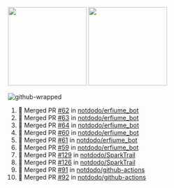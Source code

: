 <a href="https://github.com/notdodo"><img src="https://github-readme-stats.vercel.app/api?username=notdodo&count_private=true&theme=dark" height="180" /></a> <a href="https://github.com/notdodo"><img src="https://github-readme-stats.vercel.app/api/top-langs/?username=notdodo&langs_count=8&theme=dark&hide=tex,java,html,css&layout=compact" height="180" /></a>

![github-wrapped](https://github.com/notdodo/notdodo/assets/6991986/fb310ed4-7b6b-48dd-a447-4c85e6000edb)

<!--START_SECTION:activity-->
1. 🎉 Merged PR [#62](https://github.com/notdodo/erfiume_bot/pull/62) in [notdodo/erfiume_bot](https://github.com/notdodo/erfiume_bot)
2. 🎉 Merged PR [#63](https://github.com/notdodo/erfiume_bot/pull/63) in [notdodo/erfiume_bot](https://github.com/notdodo/erfiume_bot)
3. 🎉 Merged PR [#64](https://github.com/notdodo/erfiume_bot/pull/64) in [notdodo/erfiume_bot](https://github.com/notdodo/erfiume_bot)
4. 🎉 Merged PR [#60](https://github.com/notdodo/erfiume_bot/pull/60) in [notdodo/erfiume_bot](https://github.com/notdodo/erfiume_bot)
5. 🎉 Merged PR [#61](https://github.com/notdodo/erfiume_bot/pull/61) in [notdodo/erfiume_bot](https://github.com/notdodo/erfiume_bot)
6. 🎉 Merged PR [#59](https://github.com/notdodo/erfiume_bot/pull/59) in [notdodo/erfiume_bot](https://github.com/notdodo/erfiume_bot)
7. 🎉 Merged PR [#129](https://github.com/notdodo/SparkTrail/pull/129) in [notdodo/SparkTrail](https://github.com/notdodo/SparkTrail)
8. 🎉 Merged PR [#126](https://github.com/notdodo/SparkTrail/pull/126) in [notdodo/SparkTrail](https://github.com/notdodo/SparkTrail)
9. 🎉 Merged PR [#91](https://github.com/notdodo/github-actions/pull/91) in [notdodo/github-actions](https://github.com/notdodo/github-actions)
10. 🎉 Merged PR [#92](https://github.com/notdodo/github-actions/pull/92) in [notdodo/github-actions](https://github.com/notdodo/github-actions)
<!--END_SECTION:activity-->
